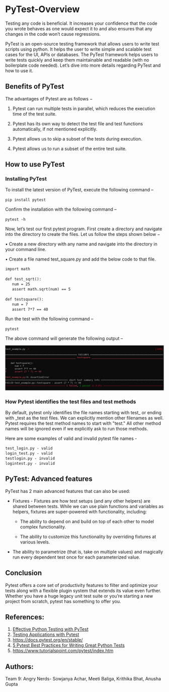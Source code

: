 # PyTest-Overview

Testing any code is beneficial. It increases your confidence that the code you wrote behaves as one would expect it to and also ensures that any changes in the code won’t cause regressions.


PyTest is an open-source testing framework that allows users to write test scripts using python. It helps the user to write simple and scalable test cases for the UI, APIs or databases. The PyTest framework helps users to write tests quickly and keep them maintainable and readable (with no boilerplate code needed).
Let’s dive into more details regarding PyTest and how to use it.

## Benefits of PyTest
The advantages of Pytest are as follows −

1)	Pytest can run multiple tests in parallel, which reduces the execution time of the test suite.

2)	Pytest has its own way to detect the test file and test functions automatically, if not mentioned explicitly.

3)	Pytest allows us to skip a subset of the tests during execution.

4)	Pytest allows us to run a subset of the entire test suite.

## How to use PyTest

### Installing PyTest

To install the latest version of PyTest, execute the following command –

`pip install pytest`

Confirm the installation with the following command – 

`pytest -h`

Now, let’s test our first pytest program. First create a directory and navigate into the directory to create the files.
Let us follow the steps shown below −

•	Create a new directory with any name and navigate into the directory in your command line.

•	Create a file named test_square.py and add the below code to that file.


```
import math

def test_sqrt():
   num = 25
   assert math.sqrt(num) == 5

def testsquare():
   num = 7
   assert 7*7 == 40
```

Run the test with the following command –

`pytest`

The above command will generate the following output –
 
<img src=https://github.com/KDBhat95/PyTest-Overview/blob/main/pytest_img.PNG width=800 /><br>

### How Pytest identifies the test files and test methods

By default, pytest only identifies the file names starting with test_ or ending with _test as the test files. We can explicitly mention other filenames as well. Pytest requires the test method names to start with "test." All other method names will be ignored even if we explicitly ask to run those methods.

Here are some examples of valid and invalid pytest file names - 

```
test_login.py - valid
login_test.py - valid
testlogin.py - invalid
logintest.py - invalid
```

## PyTest: Advanced features
PyTest has 2 main advanced features that can also be used:

*	Fixtures - Fixtures are how test setups (and any other helpers) are shared between tests. While we can use plain functions and variables as helpers, fixtures are super-powered with functionality, including:

    *	The ability to depend on and build on top of each other to model complex functionality.

    *	The ability to customize this functionality by overriding fixtures at various levels.

*	The ability to parametrize (that is, take on multiple values) and magically run every dependent test once for each parameterized value.

## Conclusion
Pytest offers a core set of productivity features to filter and optimize your tests along with a flexible plugin system that extends its value even further. Whether you have a huge legacy unit test suite or you’re starting a new project from scratch, pytest has something to offer you.

## References:
1) [Effective Python Testing with PyTest](https://realpython.com/pytest-python-testing/)
2) [Testing Applications with Pytest](https://semaphoreci.com/community/tutorials/testing-python-applications-with-pytest/)
3) https://docs.pytest.org/en/stable/
4) [5 Pytest Best Practices for Writing Great Python Tests](https://www.nerdwallet.com/blog/engineering/5-pytest-best-practices/)
5) https://www.tutorialspoint.com/pytest/index.htm

## Authors:
Team 9: Angry Nerds- Sowjanya Achar, Meeti Baliga, Krithika Bhat, Anusha Gupta
